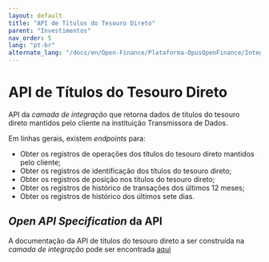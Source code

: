 ```yaml
---
layout: default
title: "API de Títulos do Tesouro Direto"
parent: "Investimentos"
nav_order: 5
lang: "pt-br"
alternate_lang: "/docs/en/Open-Finance/Plataforma-OpusOpenFinance/Integração/dados-investimentos/dados-tesouro/"
---
```


# API de Títulos do Tesouro Direto

API da *camada de integração* que retorna dados de títulos do tesouro direto mantidos pelo cliente na instituição Transmissora de Dados.

Em linhas gerais, existem *endpoints* para:

- Obter os registros de operações dos títulos do tesouro direto mantidos pelo cliente;
- Obter os registros de identificação dos títulos do tesouro direto;
- Obter os registros de posição nos títulos do tesouro direto;
- Obter os registros de histórico de transações dos últimos 12 meses;
- Obter os registros de histórico dos últimos sete dias.

## *Open API Specification* da API

A documentação da API de títulos do tesouro direto a ser construída na *camada de integração* pode ser encontrada [aqui][API-Tesouro-Direto]

[API-Tesouro-Direto]: ../../../../../swagger-ui/index.html?api=data-treasure-titles
